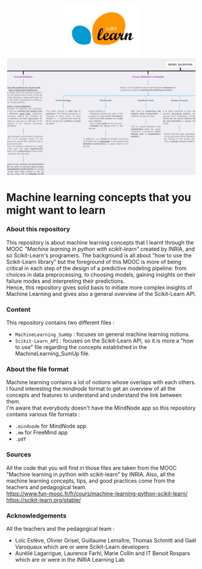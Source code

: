 <p align="center">
  <img src="imgs/scikitlearn_logo.png?raw=true" alt="scikitlearn_logo" width="200"/>
  <img src="imgs/mindmap.png?raw=true" alt="mindmap_example" width="500"/>
</p>

# Machine learning concepts that you might want to learn

### About this repository
This repository is about machine learning concepts that I learnt through the MOOC *"Machine learning in python with scikit-learn"* created by INRIA, and so Scikit-Learn's programers.
The background is all about "how to use the Scikit-Learn library" but the foreground of this MOOC is more of being critical in each step of the design of a predictive modeling pipeline: from choices in data preprocessing, to choosing models, gaining insights on their failure modes and interpreting their predictions. \
Hence, this repository gives solid basis to initiate more complex insights of Machine Learning and gives also a general overview of the Scikit-Learn API.

### Content
This repository contains two different files : 
- `MachineLearning_SumUp` : focuses on general machine learning notions.
- `Scikit-Learn_API` : focuses on the Scikit-Learn API, so it is more a "how to use" file regarding the concepts established in the MachineLearning_SumUp file.


### About the file format
Machine learning contains a lot of notions whose overlaps with each others. I found interesting the *mindnode* format to get an overview of all the concepts and features to understand and understand the link between them. \
I'm aware that everybody doesn't have the MindNode app so this repository contains various file formats : 
* `.mindnode` for MindNode app
* `.mm` for FreeMind app
* `.pdf`


### Sources
All the code that you will find in those files are taken from the MOOC "Machine learning in python with scikit-learn" by INRIA.
Also, all the machine learning concepts, tips, and good practices come from the teachers and pedagogical team. \
https://www.fun-mooc.fr/fr/cours/machine-learning-python-scikit-learn/ 
https://scikit-learn.org/stable/

### Acknowledgements
All the teachers and the pedagogical team :
* Loïc Estève, Olivier Grisel, Guillaume Lemaître, Thomas Schmitt and Gaël Varoquaux which are or were Scikit-Learn developers
* Aurélie Lagarrigue, Laurence Farhi, Marie Collin and IT Benoit Rospars which are or were in the INRIA Learning Lab 
